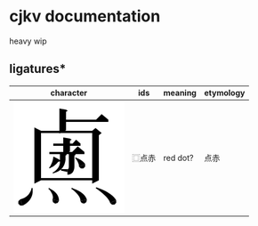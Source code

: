# cjkv documentation

heavy wip

## ligatures\*

| character             | ids   | meaning  | etymology |
| --------------------- | ----- | -------- | --------- |
| ![lig1.svg](lig1.svg) | ⿴点赤 | red dot? | 点赤       |
